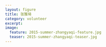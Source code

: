 ```yaml
---
layout: figure
title: 张雅琦
category: volunteer
excerpt: 
image:
  feature: 2015-summer-zhangyaqi-feature.jpg
  teaser: 2015-summer-zhangyaqi-teaser.jpg
---
```


